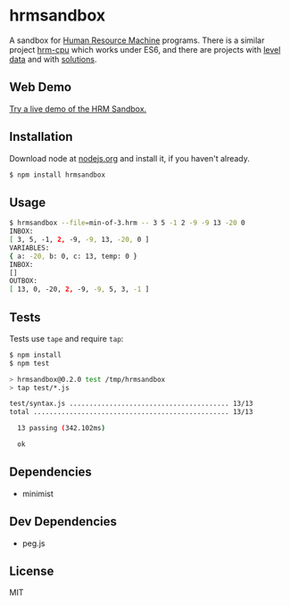 # hrmsandbox
A sandbox for [Human Resource Machine](http://tomorrowcorporation.com/humanresourcemachine) programs. There is a similar project [hrm-cpu](https://github.com/nrkn/hrm-cpu) which works under ES6, and 
there are projects with [level data](https://github.com/atesgoral/hrm-level-data) and with [solutions](https://github.com/atesgoral/hrm-solutions).

## Web Demo
[Try a live demo of the HRM Sandbox.](https://s3.amazonaws.com/christopherwatford-com/hrm/hrmfiddle.html)

## Installation
Download node at [nodejs.org](http://nodejs.org) and install it, if you haven't already.
```sh
$ npm install hrmsandbox
```

## Usage

```sh
$ hrmsandbox --file=min-of-3.hrm -- 3 5 -1 2 -9 -9 13 -20 0
INBOX:
[ 3, 5, -1, 2, -9, -9, 13, -20, 0 ]
VARIABLES:
{ a: -20, b: 0, c: 13, temp: 0 }
INBOX:
[]
OUTBOX:
[ 13, 0, -20, 2, -9, -9, 5, 3, -1 ]
```

## Tests
Tests use `tape` and require `tap`:
```sh
$ npm install
$ npm test

> hrmsandbox@0.2.0 test /tmp/hrmsandbox
> tap test/*.js

test/syntax.js ........................................ 13/13
total ................................................. 13/13

  13 passing (342.102ms)

  ok
```

## Dependencies
- minimist

## Dev Dependencies
- peg.js

## License
MIT
